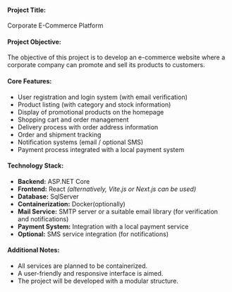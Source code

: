 
#### **Project Title:**  
Corporate E-Commerce Platform

#### **Project Objective:**  
The objective of this project is to develop an e-commerce website where a corporate company can promote and sell its products to customers.

#### **Core Features:**

- User registration and login system (with email verification)  
- Product listing (with category and stock information)  
- Display of promotional products on the homepage  
- Shopping cart and order management  
- Delivery process with order address information  
- Order and shipment tracking  
- Notification systems (email / optional SMS)  
- Payment process integrated with a local payment system

#### **Technology Stack:**

- **Backend:** ASP.NET Core  
- **Frontend:** React _(alternatively, Vite.js or Next.js can be used)_  
- **Database:** SqlServer  
- **Containerization:** Docker(optionally)  
- **Mail Service:** SMTP server or a suitable email library (for verification and notifications)  
- **Payment System:** Integration with a local payment service  
- **Optional:** SMS service integration (for notifications)

#### **Additional Notes:**

- All services are planned to be containerized.  
- A user-friendly and responsive interface is aimed.  
- The project will be developed with a modular structure.

